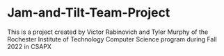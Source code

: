 # Jam-and-Tilt-Team-Project
This is a project created by Victor Rabinovich and Tyler Murphy of the Rochester Institute of Technology Computer Science program during Fall 2022 in CSAPX

